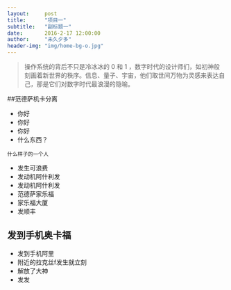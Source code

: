 ```yaml
---
layout:     post
title:      "项目一"
subtitle:   "副标题一"
date:       2016-2-17 12:00:00
author:     "未久夕多"
header-img: "img/home-bg-o.jpg"
---
```

> 操作系统的背后不只是冷冰冰的 0 和 1 ，数字时代的设计师们，如初神般刻画着新世界的秩序。信息、量子、宇宙，他们取世间万物为灵感来表达自己，那是它们对数字时代最浪漫的隐喻。



##范德萨机卡分离

* 你好
* 你好
* 你好
* 什么东西？
```
什么样子的一个人
```
* 发生可浪费
* 发动机阿什利发
* 发动机阿什利发
* 范德萨家乐福
* 家乐福大厦
* 发顺丰
## 发到手机奥卡福
* 发到手机阿里
* 附近的拉克丝f发生就立刻
* 解放了大神
* 发发
